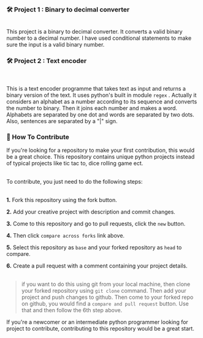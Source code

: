<h3>🛠 Project 1 : Binary to decimal converter</h3> <br>
This project is a binary to decimal converter. It converts a valid binary number to a decimal number. I have used conditional statements to make sure the input is a valid binary number.
<h3>🛠 Project 2 : Text encoder</h3><br>

This is a text encoder programme that takes text as input and returns a binary version of the text. It uses python's built in module ``regex`` . Actually it considers an alphabet as a number according to its sequence and converts the number to binary. Then it joins each number and makes a word. Alphabets are separated by one dot and words are separated by two dots. Also, sentences are separated by a "|" sign.

<h3>🌟 How To Contribute</h3>

If you're looking for a repository to make your first contribution, this would be a great choice. This repository contains unique python projects instead of typical projects like tic tac to, dice rolling game ect.<br>
<br>

<p>To contribute, you just need to do the following steps:<br>
<br>

<b>1.</b> Fork this repository using the fork button. <br>

<b>2.</b> Add your creative project with description and commit changes. <br>

<b>3.</b> Come to this repository and go to pull requests, click the ``new`` button.

<b>4.</b> Then click `compare across forks` link above. 

<b>5.</b> Select this repository as `base` and your forked repository as `head` to compare.

<b>6.</b> Create a pull request with a comment containing your project details. <br><br>

> if you want to do this using git from your local machine, then clone your forked repository using ``git clone`` command. Then add your project and push changes to github. Then come to your forked repo on github, you would find a ``compare and pull request`` button. Use that and then follow the 6th step above.

If you're a newcomer or an intermediate python programmer looking for project to contribute, contributing to this repository would be a great start.

